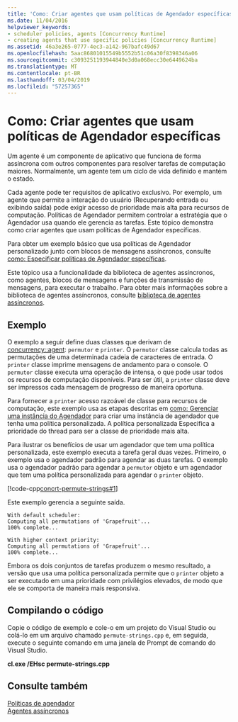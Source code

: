 ```yaml
---
title: 'Como: Criar agentes que usam políticas de Agendador específicas'
ms.date: 11/04/2016
helpviewer_keywords:
- scheduler policies, agents [Concurrency Runtime]
- creating agents that use specific policies [Concurrency Runtime]
ms.assetid: 46a3e265-0777-4ec3-a142-967bafc49d67
ms.openlocfilehash: 5aac86801015549b5552b51c06a30f8398346a06
ms.sourcegitcommit: c3093251193944840e3d0a068ecc30e6449624ba
ms.translationtype: MT
ms.contentlocale: pt-BR
ms.lasthandoff: 03/04/2019
ms.locfileid: "57257365"
---
```

# <a name="how-to-create-agents-that-use-specific-scheduler-policies"></a>Como: Criar agentes que usam políticas de Agendador específicas

Um agente é um componente de aplicativo que funciona de forma assíncrona com outros componentes para resolver tarefas de computação maiores. Normalmente, um agente tem um ciclo de vida definido e mantém o estado.

Cada agente pode ter requisitos de aplicativo exclusivo. Por exemplo, um agente que permite a interação do usuário (Recuperando entrada ou exibindo saída) pode exigir acesso de prioridade mais alta para recursos de computação. Políticas de Agendador permitem controlar a estratégia que o Agendador usa quando ele gerencia as tarefas. Este tópico demonstra como criar agentes que usam políticas de Agendador específicas.

Para obter um exemplo básico que usa políticas de Agendador personalizado junto com blocos de mensagens assíncronos, consulte [como: Especificar políticas de Agendador específicas](../../parallel/concrt/how-to-specify-specific-scheduler-policies.md).

Este tópico usa a funcionalidade da biblioteca de agentes assíncronos, como agentes, blocos de mensagens e funções de transmissão de mensagens, para executar o trabalho. Para obter mais informações sobre a biblioteca de agentes assíncronos, consulte [biblioteca de agentes assíncronos](../../parallel/concrt/asynchronous-agents-library.md).

## <a name="example"></a>Exemplo

O exemplo a seguir define duas classes que derivam de [concurrency::agent](../../parallel/concrt/reference/agent-class.md): `permutor` e `printer`. O `permutor` classe calcula todas as permutações de uma determinada cadeia de caracteres de entrada. O `printer` classe imprime mensagens de andamento para o console. O `permutor` classe executa uma operação de intensa, o que pode usar todos os recursos de computação disponíveis. Para ser útil, a `printer` classe deve ser impressos cada mensagem de progresso de maneira oportuna.

Para fornecer a `printer` acesso razoável de classe para recursos de computação, este exemplo usa as etapas descritas em [como: Gerenciar uma instância do Agendador](../../parallel/concrt/how-to-manage-a-scheduler-instance.md) para criar uma instância de agendador que tenha uma política personalizada. A política personalizada Especifica a prioridade do thread para ser a classe de prioridade mais alta.

Para ilustrar os benefícios de usar um agendador que tem uma política personalizada, este exemplo executa a tarefa geral duas vezes. Primeiro, o exemplo usa o agendador padrão para agendar as duas tarefas. O exemplo usa o agendador padrão para agendar a `permutor` objeto e um agendador que tem uma política personalizada para agendar o `printer` objeto.

[!code-cpp[concrt-permute-strings#1](../../parallel/concrt/codesnippet/cpp/how-to-create-agents-that-use-specific-scheduler-policies_1.cpp)]

Este exemplo gerencia a seguinte saída.

```Output
With default scheduler:
Computing all permutations of 'Grapefruit'...
100% complete...

With higher context priority:
Computing all permutations of 'Grapefruit'...
100% complete...
```

Embora os dois conjuntos de tarefas produzem o mesmo resultado, a versão que usa uma política personalizada permite que o `printer` objeto a ser executado em uma prioridade com privilégios elevados, de modo que ele se comporta de maneira mais responsiva.

## <a name="compiling-the-code"></a>Compilando o código

Copie o código de exemplo e cole-o em um projeto do Visual Studio ou colá-lo em um arquivo chamado `permute-strings.cpp` e, em seguida, execute o seguinte comando em uma janela de Prompt de comando do Visual Studio.

**cl.exe /EHsc permute-strings.cpp**

## <a name="see-also"></a>Consulte também

[Políticas de agendador](../../parallel/concrt/scheduler-policies.md)<br/>
[Agentes assíncronos](../../parallel/concrt/asynchronous-agents.md)
